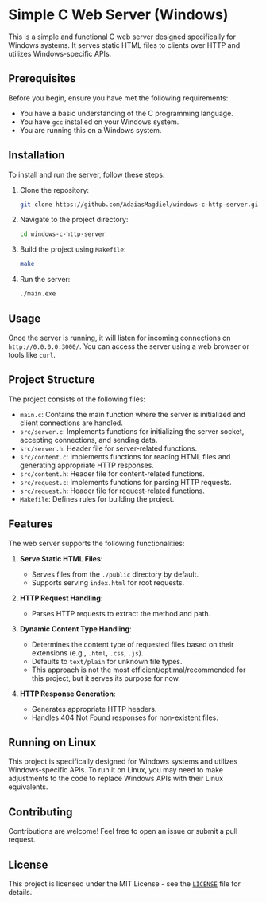 # Simple C Web Server (Windows)

This is a simple and functional C web server designed specifically for Windows systems. It serves static HTML files to clients over HTTP and utilizes Windows-specific APIs.

## Prerequisites

Before you begin, ensure you have met the following requirements:

- You have a basic understanding of the C programming language.
- You have `gcc` installed on your Windows system.
- You are running this on a Windows system.

## Installation

To install and run the server, follow these steps:

1. Clone the repository:

   ```bash
   git clone https://github.com/AdaiasMagdiel/windows-c-http-server.git
   ```

2. Navigate to the project directory:

   ```bash
   cd windows-c-http-server
   ```

3. Build the project using `Makefile`:

   ```bash
   make
   ```

4. Run the server:

   ```bash
   ./main.exe
   ```

## Usage

Once the server is running, it will listen for incoming connections on `http://0.0.0.0:3000/`. You can access the server using a web browser or tools like `curl`.

## Project Structure

The project consists of the following files:

- `main.c`: Contains the main function where the server is initialized and client connections are handled.
- `src/server.c`: Implements functions for initializing the server socket, accepting connections, and sending data.
- `src/server.h`: Header file for server-related functions.
- `src/content.c`: Implements functions for reading HTML files and generating appropriate HTTP responses.
- `src/content.h`: Header file for content-related functions.
- `src/request.c`: Implements functions for parsing HTTP requests.
- `src/request.h`: Header file for request-related functions.
- `Makefile`: Defines rules for building the project.

## Features

The web server supports the following functionalities:

1. **Serve Static HTML Files**: 
   - Serves files from the `./public` directory by default.
   - Supports serving `index.html` for root requests.

2. **HTTP Request Handling**:
   - Parses HTTP requests to extract the method and path.

3. **Dynamic Content Type Handling**:
   - Determines the content type of requested files based on their extensions (e.g., `.html`, `.css`, `.js`).
   - Defaults to `text/plain` for unknown file types.
   - This approach is not the most efficient/optimal/recommended for this project, but it serves its purpose for now.

4. **HTTP Response Generation**:
   - Generates appropriate HTTP headers.
   - Handles 404 Not Found responses for non-existent files.

## Running on Linux

This project is specifically designed for Windows systems and utilizes Windows-specific APIs. To run it on Linux, you may need to make adjustments to the code to replace Windows APIs with their Linux equivalents.

## Contributing

Contributions are welcome! Feel free to open an issue or submit a pull request.

## License

This project is licensed under the MIT License - see the [`LICENSE`](LICENSE) file for details.
